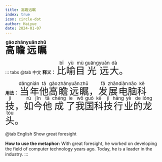 ```yaml
---
title: 高瞻远瞩
index: true
icon: circle-dot
author: Haiyue
date: 2024-01-07
---
```

<span style="font-size:30px;font-weight:bold;"><ruby>高<rt>gāo</rt></ruby><ruby>瞻<rt>zhān</rt></ruby><ruby>远<rt>yuǎn</rt></ruby><ruby>瞩<rt>zhǔ</rt></ruby></span>


::: tabs 
@tab 中文
**释义：** <span style="font-size:30px"><ruby>比<rt>bǐ</rt></ruby><ruby>喻<rt>yù</rt></ruby><ruby>目<rt>mù</rt></ruby><ruby>光<rt>guāng</rt></ruby><ruby>远<rt>yuǎn</rt></ruby><ruby>大<rt>dà</rt></ruby>。</span>

**用法：** <span style="font-size:30px"><ruby>当<rt>dāng</rt></ruby><ruby>年<rt>nián</rt></ruby><ruby>他<rt>tā</rt></ruby><ruby>高<rt>gāo</rt></ruby><ruby>瞻<rt>zhān</rt></ruby><ruby>远<rt>yuǎn</rt></ruby><ruby>瞩<rt>zhǔ</rt></ruby>， <ruby>发<rt>fā</rt></ruby><ruby>展<rt>zhǎn</rt></ruby><ruby>电<rt>diàn</rt></ruby><ruby>脑<rt>nǎo</rt></ruby><ruby>科<rt>kē</rt></ruby><ruby>技<rt>jì</rt></ruby>，<ruby>如<rt>rú</rt></ruby><ruby>今<rt>jīn</rt></ruby><ruby>他<rt>tā</rt></ruby><ruby>成<rt>chéng</rt></ruby><ruby>了<rt>le</rt></ruby><ruby>我<rt>wǒ</rt></ruby><ruby>国<rt>guó</rt></ruby><ruby>科<rt>kē</rt></ruby><ruby>技<rt>jì</rt></ruby><ruby>行<rt>háng</rt></ruby><ruby>业<rt>yè</rt></ruby><ruby>的<rt>de</rt></ruby><ruby>龙<rt>lóng</rt></ruby><ruby>头<rt>tóu</rt></ruby>。</span>


@tab English
Show great foresight

**How to use the metaphor:** With great foresight, he worked on developing the field of computer technology years ago. Today, he is a leader in the industry.
:::
